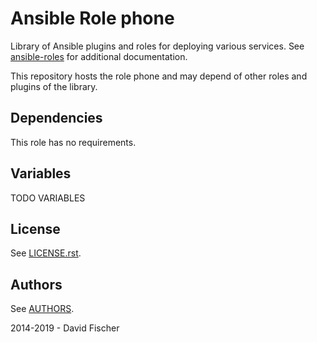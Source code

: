 # Ansible Role phone

Library of Ansible plugins and roles for deploying various services.
See [ansible-roles](https://github.com/davidfischer-ch/ansible-roles) for additional documentation.

This repository hosts the role phone and may depend of other roles and plugins of the library.

## Dependencies

This role has no requirements.

## Variables

TODO VARIABLES

## License

See [LICENSE.rst](LICENSE.rst).

## Authors

See [AUTHORS](AUTHORS).

2014-2019 - David Fischer
